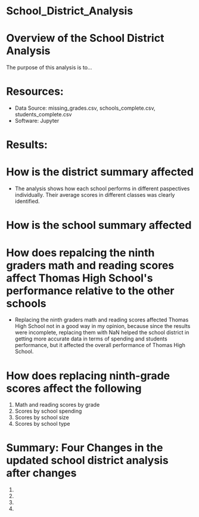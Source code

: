 # School_District_Analysis
# Overview of the School District Analysis
The purpose of this analysis is to...

# Resources:
- Data Source: missing_grades.csv, schools_complete.csv, students_complete.csv
- Software: Jupyter

# Results:
 # How is the district summary affected
  - The analysis shows how each school performs in different paspectives individually. Their average scores in different classes was clearly identified.
  
 # How is the school summary affected
  
  
 # How does repalcing the ninth graders math and reading scores affect Thomas High School's performance relative to the other schools
 - Replacing the ninth graders math and reading scores affected Thomas High School not in a good way in my opinion, because since the results were incomplete, replacing them with     NaN  helped the school district in getting more accurate data in terms of spending and students performance, but it affected the overall performance of Thomas High School.

# How does replacing ninth-grade scores affect the following
  1. Math and reading scores by grade
  2. Scores by school spending
  3. Scores by school size
  4. Scores by school type

# Summary: Four Changes in the updated school district analysis after changes
1.
2.
3.
4.

